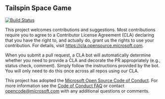 ## Tailspin Space Game

[![Build Status](https://dev.azure.com/rugun-lab/Tailspin%20Toys/_apis/build/status/rudiansen.mslearn-tailspin-spacegame-web-deploy?branchName=main)](https://dev.azure.com/rugun-lab/Tailspin%20Toys/_build/latest?definitionId=7&branchName=main)

This project welcomes contributions and suggestions.  Most contributions require you to agree to a
Contributor License Agreement (CLA) declaring that you have the right to, and actually do, grant us
the rights to use your contribution. For details, visit https://cla.opensource.microsoft.com.

When you submit a pull request, a CLA bot will automatically determine whether you need to provide
a CLA and decorate the PR appropriately (e.g., status check, comment). Simply follow the instructions
provided by the bot. You will only need to do this once across all repos using our CLA.

This project has adopted the [Microsoft Open Source Code of Conduct](https://opensource.microsoft.com/codeofconduct/).
For more information see the [Code of Conduct FAQ](https://opensource.microsoft.com/codeofconduct/faq/) or
contact [opencode@microsoft.com](mailto:opencode@microsoft.com) with any additional questions or comments.